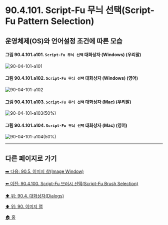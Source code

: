 # 90.4.101. Script-Fu 무늬 선택(Script-Fu Pattern Selection)
## 운영체제(OS)와 언어설정 조건에 따른 모습

<a id="90-04-101-a101"></a>

#### 그림 90.4.101.a101. `Script-Fu 무늬 선택` 대화상자 (Windows) (우리말)
![90-04-101-a101](https://github.com/wonder13662/gimp/assets/15767104/4f425bf0-5e49-4c47-a97f-3e77d9c858bb)

<a id="90-04-101-a102"></a>

#### 그림 90.4.101.a102. `Script-Fu 무늬 선택` 대화상자 (Windows) (영어)
![90-04-101-a102](https://github.com/wonder13662/gimp/assets/15767104/14d59f46-5bca-4916-81e2-50e5bfd7ca36)

<a id="90-04-101-a103"></a>

#### 그림 90.4.101.a103. `Script-Fu 무늬 선택` 대화상자 (Mac) (우리말)
![90-04-101-a103(50%)](https://github.com/wonder13662/gimp/assets/15767104/bf87c653-a903-4287-9702-cddf7459aaa9)

<a id="90-04-101-a104"></a>

#### 그림 90.4.101.a104. `Script-Fu 무늬 선택` 대화상자 (Mac) (영어)
![90-04-101-a104(50%)](https://github.com/wonder13662/gimp/assets/15767104/e5f19ea5-0ecd-42d2-a773-ee9e8ed3a95c)

***

## 다른 페이지로 가기

[➡️ 다음: 90.5. 이미지 창(Image Window)](./90-05-00-image_window.md)

[⬅️ 이전: 90.4.100. Script-Fu 브러시 선택(Script-Fu Brush Selection)](./90-04-100-script_fu_brush_selection.md)

[⬆️ 위: 90.4. 대화상자(Dialogs)](./90-04-00-dialogs.md)

[⬆️ 위: 90. 이미지 맵](./90-00-image-map.md)

[🏠 홈](./00-home.md)
